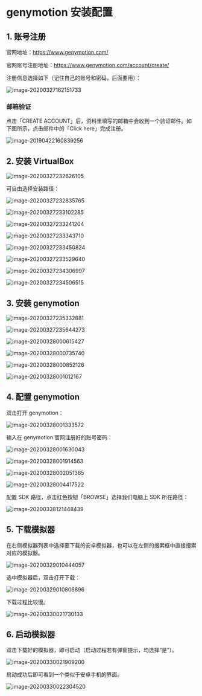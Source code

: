 # genymotion 安装配置

## 1. 账号注册

官网地址：https://www.genymotion.com/

官网账号注册地址：https://www.genymotion.com/account/create/

注册信息选择如下（记住自己的账号和密码，后面要用）：

![image-20200327162151733](assets/image-20200327162151733.png)

### 邮箱验证

点击「CREATE ACCOUNT」后，资料里填写的邮箱中会收到一个验证邮件。如下图所示，点击邮件中的「Click here」完成注册。

![image-20190422160839256](assets/image-20190422160839256.png)

## 2. 安装 VirtualBox

![image-20200327232626105](assets/image-20200327232626105.png)

可自由选择安装路径：

![image-20200327232835765](assets/image-20200327232835765.png)

![image-20200327233102285](assets/image-20200327233102285.png)

![image-20200327233241204](assets/image-20200327233241204.png)

![image-20200327233343710](assets/image-20200327233343710.png)

![image-20200327233450824](assets/image-20200327233450824.png)

![image-20200327233529640](assets/image-20200327233529640.png)

![image-20200327234306997](assets/image-20200327234306997.png)

![image-20200327234506515](assets/image-20200327234506515.png)

## 3. 安装 genymotion

![image-20200327235332881](assets/image-20200327235332881.png)

![image-20200327235644273](assets/image-20200327235644273.png)

![image-20200328000615427](assets/image-20200328000615427.png)

![image-20200328000735740](assets/image-20200328000735740.png)

![image-20200328000852126](assets/image-20200328000852126.png)

![image-20200328001012167](assets/image-20200328001012167.png)

## 4. 配置 genymotion

双击打开 genymotion：

![image-20200328001333572](assets/image-20200328001333572.png)

输入在 genymotion 官网注册好的账号密码：

![image-20200328001630043](assets/image-20200328001630043.png)

![image-20200328001914563](assets/image-20200328001914563.png)

![image-20200328002051365](assets/image-20200328002051365.png)

![image-20200328004417522](assets/image-20200328004417522.png)

配置 SDK 路径，点击红色按钮「BROWSE」选择我们电脑上 SDK 所在路径：

![image-20200328121448439](assets/image-20200328121448439.png)

## 5. 下载模拟器

在右侧模拟器列表中选择要下载的安卓模拟器，也可以在左侧的搜索框中直接搜索对应的模拟器。

![image-20200329010444057](assets/image-20200329010444057.png)

选中模拟器后，双击打开下载：

![image-20200329010806896](assets/image-20200329010806896.png)

下载过程比较慢。

![image-20200330021730133](assets/image-20200330021730133.png)

## 6. 启动模拟器

双击下载好的模拟器，即可启动（启动过程若有弹窗提示，均选择“是”）。

![image-20200330021909200](assets/image-20200330021909200.png)

启动成功后即可看到一个类似于安卓手机的界面。

![image-20200330022304520](assets/image-20200330022304520.png)

